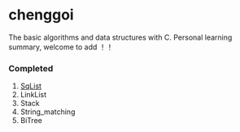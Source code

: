 chenggoi
=========================

The basic algorithms and data structures with C. Personal learning summary, welcome to add ！！

### Completed
1. [SqList](BiTree.cpp)
2. LinkList
3. Stack
4. String_matching
5. BiTree

